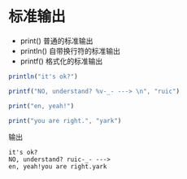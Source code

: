 # 标准输出

- print() 普通的标准输出
- println() 自带换行符的标准输出
- printf() 格式化的标准输出

```js
println("it's ok?")

printf("NO, understand? %v-_- ---> \n", "ruic")

print("en, yeah!")

print("you are right.", "yark")
```
输出
```
it's ok?
NO, understand? ruic-_- ---> 
en, yeah!you are right.yark
```
